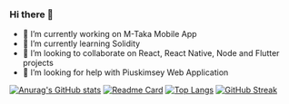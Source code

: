 ### Hi there 👋

- 🔭 I’m currently working on M-Taka Mobile App
- 🌱 I’m currently learning Solidity
- 👯 I’m looking to collaborate on React, React Native, Node and Flutter projects
- 🤔 I’m looking for help with Piuskimsey Web Application

[![Anurag's GitHub stats](https://github-readme-stats.vercel.app/api?username=piusgori&count_private=true&show_icons=true&theme=tokyonight)](https://github.com/anuraghazra/github-readme-stats)
[![Readme Card](https://github-readme-stats.vercel.app/api/pin/?username=piusgori&repo=new-piuskimsey-backend&theme=tokyonight)](https://github.com/anuraghazra/github-readme-stats)
[![Top Langs](https://github-readme-stats.vercel.app/api/top-langs/?username=piusgori&theme=tokyonight)](https://github.com/anuraghazra/github-readme-stats)
[![GitHub Streak](http://github-readme-streak-stats.herokuapp.com?user=piusgori&theme=radical&hide_border=true)](https://git.io/streak-stats)
